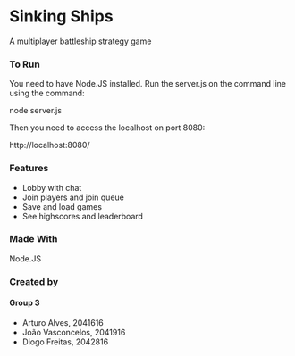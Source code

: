 # Sinking Ships
A multiplayer battleship strategy game

### To Run

You need to have Node.JS installed.
Run the server.js on the command line using the command:

node server.js

Then you need to access the localhost on port 8080:

http://localhost:8080/

### Features

* Lobby with chat
* Join players and join queue 
* Save and load games
* See highscores and leaderboard

### Made With

Node.JS

### Created by

#### Group 3

* Arturo Alves, 2041616
* João Vasconcelos, 2041916 
* Diogo Freitas, 2042816
